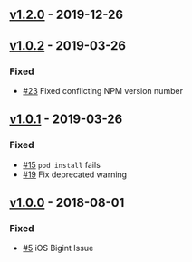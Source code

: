 ## [v1.2.0](https://github.com/felipe-cespedes/react-native-zendesk-support/compare/v1.0.3...v1.2.0) - 2019-12-26
## [v1.0.2](https://github.com/synapsestudios/react-native-zendesk-support/compare/v1.0.1...v1.0.2) - 2019-03-26
### Fixed
- [#23](https://github.com/synapsestudios/react-native-zendesk-support/issues/23) Fixed conflicting NPM version number

## [v1.0.1](https://github.com/synapsestudios/react-native-zendesk-support/compare/v1.0.0...v1.0.1) - 2019-03-26
### Fixed
- [#15](https://github.com/synapsestudios/react-native-zendesk-support/issues/15) `pod install` fails
- [#19](https://github.com/synapsestudios/react-native-zendesk-support/issues/19) Fix deprecated warning

## [v1.0.0](https://github.com/synapsestudios/react-native-zendesk-support/releases/tag/v0.1.0) - 2018-08-01
### Fixed
- [#5](https://github.com/synapsestudios/react-native-zendesk-support/issues/5) iOS Bigint Issue
